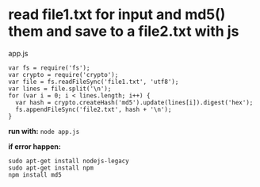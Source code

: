 # read file1.txt for input  and md5() them and save to a file2.txt with js

app.js
```
var fs = require('fs');
var crypto = require('crypto');
var file = fs.readFileSync('file1.txt', 'utf8');
var lines = file.split('\n');
for (var i = 0; i < lines.length; i++) {
  var hash = crypto.createHash('md5').update(lines[i]).digest('hex');
  fs.appendFileSync('file2.txt', hash + '\n');
}
```

**run with:** 
`node app.js`


**if error happen:**

```
sudo apt-get install nodejs-legacy
sudo apt-get install npm
npm install md5
```
